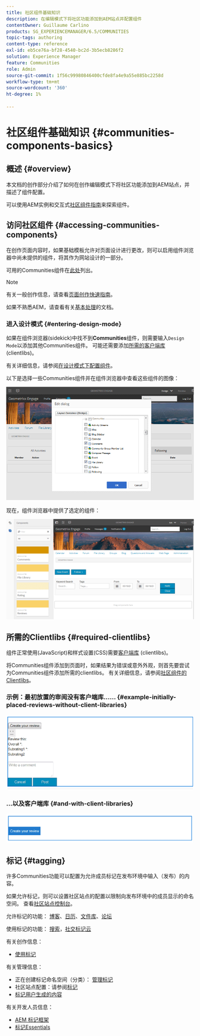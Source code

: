 ```yaml
---
title: 社区组件基础知识
description: 在编辑模式下将社区功能添加到AEM站点并配置组件
contentOwner: Guillaume Carlino
products: SG_EXPERIENCEMANAGER/6.5/COMMUNITIES
topic-tags: authoring
content-type: reference
exl-id: eb5ce76a-bf28-4540-bc2d-3b5ecb8286f2
solution: Experience Manager
feature: Communities
role: Admin
source-git-commit: 1f56c99980846400cfde8fa4e9a55e885bc2258d
workflow-type: tm+mt
source-wordcount: '360'
ht-degree: 1%

---
```


# 社区组件基础知识 {#communities-components-basics}

## 概述 {#overview}

本文档的创作部分介绍了如何在创作编辑模式下将社区功能添加到AEM站点，并描述了组件配置。

可以使用AEM实例和交互式[社区组件指南](components-guide.md)来探索组件。

## 访问社区组件 {#accessing-communities-components}

在创作页面内容时，如果基础模板允许对页面设计进行更改，则可以启用组件浏览器中尚未提供的组件，将其作为网站设计的一部分。

可用的Communities组件在[此处](author-communities.md#available-communities-components)列出。

>[!NOTE]
>
>有关一般创作信息，请查看[页面创作快速指南](../../help/sites-authoring/qg-page-authoring.md)。
>
>如果不熟悉AEM，请查看有关[基本处理](../../help/sites-authoring/basic-handling.md)的文档。

### 进入设计模式 {#entering-design-mode}

如果在组件浏览器(sidekick)中找不到&#x200B;**Communities**&#x200B;组件，则需要输入`Design Mode`以添加其他Communities组件。 可能还需要添加[所需的客户端库](#required-clientlibs) (clientlibs)。

有关详细信息，请参阅[在设计模式下配置组件](../../help/sites-authoring/default-components-designmode.md)。

以下是选择一些Communities组件并在组件浏览器中查看这些组件的图像：

![组件设计](assets/component-design.png)

现在，组件浏览器中提供了选定的组件：

![组件设计1](assets/component-design1.png)

## 所需的Clientlibs {#required-clientlibs}

组件正常使用(JavaScript)和样式设置(CSS)需要[客户端库](../../help/sites-developing/clientlibs.md) (clientlibs)。

将Communities组件添加到页面时，如果结果为错误或意外外观，则首先要尝试为Communities组件添加所需的clientlibs。 有关详细信息，请参阅[社区组件的Clientlibs](clientlibs.md)。

### 示例：最初放置的审阅没有客户端库…… {#example-initially-placed-reviews-without-client-libraries}

![clientlibs1](assets/clientlibs1.png)

### ...以及客户端库 {#and-with-client-libraries}

![clientlibs2](assets/clientlibs2.png)

## 标记 {#tagging}

许多Communities功能可以配置为允许成员标记在发布环境中输入（发布）的内容。

如果允许标记，则可以设置社区站点的配置以限制向发布环境中的成员显示的命名空间。 查看[社区站点控制台](sites-console.md#tagging)。

允许标记的功能： [博客](blog-feature.md)、[日历](calendar.md)、[文件库](file-library.md)、[论坛](forum.md)

使用标记的功能： [搜索](search.md)，[社交标记云](tagcloud.md)

有关创作信息：

* [使用标记](../../help/sites-authoring/tags.md)

有关管理信息：

* 正在创建标记命名空间（分类）： [管理标记](../../help/sites-administering/tags.md)
* 社区站点配置：请参阅[标记](sites-console.md#tagging)
* [标记用户生成的内容](../../help/sites-authoring/tags.md)

有关开发人员信息：

* [AEM 标记框架](../../help/sites-developing/framework.md)
* [标记Essentials](tag.md)
